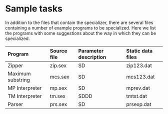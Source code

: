 # Sample tasks #

In addition to the files that contain the specializer, there are
several files containing a number of example programs to be
specialized.  Here we list the programs with some suggestions about the
way in which they can be specialized.

| **Program**         | **Source file** | **Parameter description** | **Static data files** |
|:--------------------|:----------------|:--------------------------|:----------------------|
| Zipper            | zip.sex       |  SD                     |  zip123.dat         |
| Maximum substring | mcs.sex       |  SD                     |  mcs123.dat         |
| MP Interpreter    | mp.sex        |  SD                     |  mprev.dat          |
| TM Interpreter    | tm.sex        |  SDDD                   |  tmtst.dat          |
| Parser            | prs.sex       |  SD                     |  prsexp.dat         |